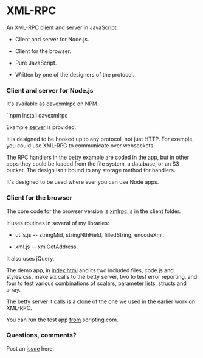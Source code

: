 # XML-RPC

An XML-RPC client and server in JavaScript.

* Client and server for Node.js.

* Client for the browser.

* Pure JavaScript.

* Written by one of the designers of the protocol.

### Client and server for Node.js

It's available as davexmlrpc on NPM.

``npm install davexmlrpc

Example <a href="https://github.com/scripting/xml-rpc/tree/master/examples/betty">server</a> is provided. 

It is designed to be hooked up to any protocol, not just HTTP. For example, you could use XML-RPC to communicate over websockets.

The RPC handlers in the betty example are coded in the app, but in other apps they could be loaded from the file system, a database, or an S3 bucket. The design isn't bound to any storage method for handlers. 

It's designed to be used where ever you can use Node apps. 

### Client for the browser

The core code for the browser version is <a href="https://github.com/scripting/xml-rpc/blob/master/client/xmlrpc.js">xmlrpc.js</a> in the client folder. 

It uses routines in several of my libraries: 

* utils.js -- stringMid, stringNthField, filledString, encodeXml.

* xml.js -- xmlGetAddress.

It also uses jQuery.

The demo app, in <a href="https://github.com/scripting/xml-rpc/blob/master/client/index.html">index.html</a> and its two included files, code.js and styles.css, make six calls to the betty server, two to test error reporting, and four to test various combinations of scalars, parameter lists, structs and array. 

The betty server it calls is a clone of the one we used in the earlier work on XML-RPC.

You can run the test app <a href="http://scripting.com/code/xmlrpcbrowserclient/">from</a> scripting.com.

### Questions, comments?

Post an <a href="https://github.com/scripting/xml-rpc/issues">issue</a> here. 

